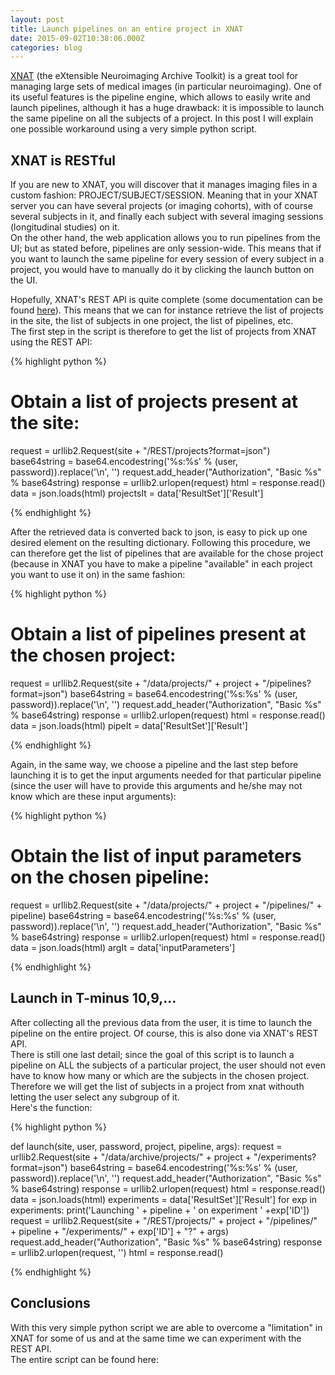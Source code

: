 ```yaml
---
layout: post
title: Launch pipelines on an entire project in XNAT
date: 2015-09-02T10:38:06.000Z
categories: blog
---
```


[XNAT][xnat-site] (the eXtensible Neuroimaging Archive Toolkit) is a great tool for managing large sets of medical images (in particular neuroimaging). One of its useful features is the pipeline engine, which allows to easily write and launch pipelines, although it has a huge drawback: it is impossible to launch the same pipeline on all the subjects of a project. In this post I will explain one possible workaround using a very simple python script.

## XNAT is RESTful

If you are new to XNAT, you will discover that it manages imaging files in a custom fashion: PROJECT/SUBJECT/SESSION. Meaning that in your XNAT server you can have several projects (or imaging cohorts), with of course several subjects in it, and finally each subject with several imaging sessions (longitudinal studies) on it.<br>
On the other hand, the web application allows you to run pipelines from the UI; but as stated before, pipelines are only session-wide. This means that if you want to launch the same pipeline for every session of every subject in a project, you would have to manually do it by clicking the launch button on the UI.

Hopefully, XNAT's REST API is quite complete (some documentation can be found [here][xnat-rest]). This means that we can for instance retrieve the list of projects in the site, the list of subjects in one project, the list of pipelines, etc.<br>
The first step in the script is therefore to get the list of projects from XNAT using the REST API: 

{% highlight python %}

# Obtain a list of projects present at the site:

request = urllib2.Request(site + "/REST/projects?format=json") 
base64string = base64.encodestring('%s:%s' % (user, password)).replace('\n', '') request.add_header("Authorization", "Basic %s" % base64string)
response = urllib2.urlopen(request) 
html = response.read() 
data = json.loads(html) projectsIt = data['ResultSet']['Result'] 

{% endhighlight %} 

After the retrieved data is converted back to json, is easy to pick up one desired element on the resulting dictionary. Following this procedure, we can therefore get the list of pipelines that are available for the chose project (because in XNAT you have to make a pipeline "available" in each project you want to use it on) in the same fashion: 

{% highlight python %}

# Obtain a list of pipelines present at the chosen project:

request = urllib2.Request(site + "/data/projects/" + project + "/pipelines?format=json") 
base64string = base64.encodestring('%s:%s' % (user, password)).replace('\n', '') 
request.add_header("Authorization", "Basic %s" % base64string)
response = urllib2.urlopen(request) 
html = response.read() 
data = json.loads(html) 
pipeIt = data['ResultSet']['Result'] 

{% endhighlight %} 

Again, in the same way, we choose a pipeline and the last step before launching it is to get the input arguments needed for that particular pipeline (since the user will have to provide this arguments and he/she may not know which are these input arguments): 

{% highlight python %}

# Obtain the list of input parameters on the chosen pipeline:

request = urllib2.Request(site + "/data/projects/" + project + "/pipelines/" + pipeline)
base64string = base64.encodestring('%s:%s' % (user, password)).replace('\n', '') 
request.add_header("Authorization", "Basic %s" % base64string)
response = urllib2.urlopen(request) 
html = response.read() 
data = json.loads(html) argIt = data['inputParameters'] 

{% endhighlight %}

## Launch in T-minus 10,9,...

After collecting all the previous data from the user, it is time to launch the pipeline on the entire project. Of course, this is also done via XNAT's REST API.<br>
There is still one last detail; since the goal of this script is to launch a pipeline on ALL the subjects of a particular project, the user should not even have to know how many or which are the subjects in the chosen project. Therefore we will get the list of subjects in a project from xnat withouth letting the user select any subgroup of it.<br>
Here's the function: 

{% highlight python %} 

def launch(site, user, password, project, pipeline, args): 
  request = urllib2.Request(site + "/data/archive/projects/" + project + "/experiments?format=json") 
  base64string = base64.encodestring('%s:%s' % (user, password)).replace('\n', '') 
  request.add_header("Authorization", "Basic %s" % base64string)
  response = urllib2.urlopen(request) 
  html = response.read() 
  data = json.loads(html) 
  experiments = data['ResultSet']['Result'] 
  for exp in experiments: 
    print('Launching ' + pipeline + ' on experiment ' +exp['ID']) 
    request = urllib2.Request(site + "/REST/projects/" + project + "/pipelines/" + pipeline + "/experiments/" + exp['ID'] + "?" + args) 
    request.add_header("Authorization", "Basic %s" % base64string) 
    response = urllib2.urlopen(request, '') 
    html = response.read() 

{% endhighlight %}

## Conclusions

With this very simple python script we are able to overcome a "limitation" in XNAT for some of us and at the same time we can experiment with the REST API.<br>
The entire script can be found here:

[jekyll]: http://jekyllrb.com
[jekyll-gh]: https://github.com/mojombo/jekyll
[xnat-rest]: https://wiki.xnat.org/display/XNAT16/Using+the+XNAT+REST+API
[xnat-site]: http://www.xnat.org/
